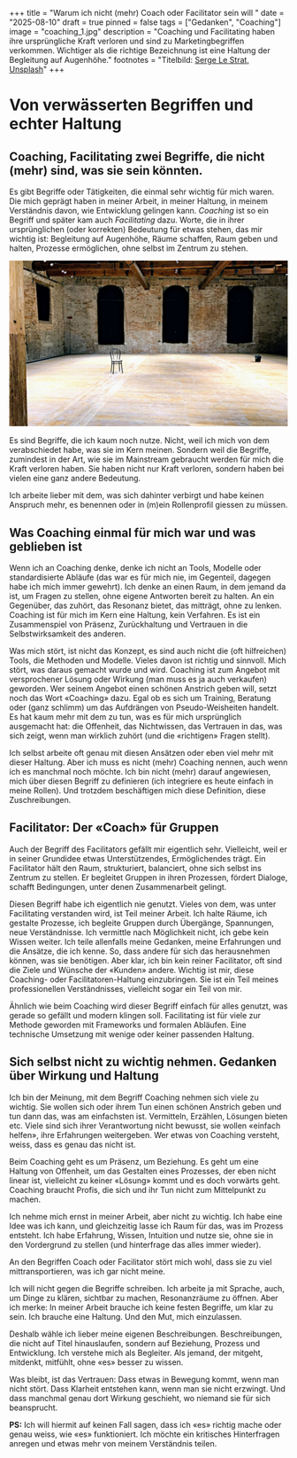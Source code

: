 +++
title = "Warum ich nicht (mehr) Coach oder Facilitator sein will "
date = "2025-08-10"
draft = true
pinned = false
tags = ["Gedanken", "Coaching"]
image = "coaching_1.jpg"
description = "Coaching und Facilitating haben ihre ursprüngliche Kraft verloren und sind zu Marketingbegriffen verkommen. Wichtiger als die richtige Bezeichnung ist eine Haltung der Begleitung auf Augenhöhe."
footnotes = "Titelbild: [Serge Le Strat, Unsplash](https://unsplash.com/de/@slestrat)"
+++
# Von verwässerten Begriffen und echter Haltung

## Coaching, Facilitating zwei Begriffe, die nicht (mehr) sind, was sie sein könnten. 

Es gibt Begriffe oder Tätigkeiten, die einmal sehr wichtig für mich waren. Die mich geprägt haben in meiner Arbeit, in meiner Haltung, in meinem Verständnis davon, wie Entwicklung gelingen kann. *Coaching* ist so ein Begriff und später kam auch *Facilitating* dazu. Worte, die in ihrer ursprünglichen (oder korrekten) Bedeutung für etwas stehen, das mir wichtig ist: Begleitung auf Augenhöhe, Räume schaffen, Raum geben und halten, Prozesse ermöglichen, ohne selbst im Zentrum zu stehen.

![](coaching.jpg)

Es sind Begriffe, die ich kaum noch nutze. Nicht, weil ich mich von dem verabschiedet habe, was sie im Kern meinen. Sondern weil die Begriffe, zumindest in der Art, wie sie im Mainstream gebraucht werden für mich die Kraft verloren haben. Sie haben nicht nur Kraft verloren, sondern haben bei vielen eine ganz andere Bedeutung. 

Ich arbeite lieber mit dem, was sich dahinter verbirgt und habe keinen Anspruch mehr, es benennen oder in (m)ein Rollenprofil giessen zu müssen.

## Was Coaching einmal für mich war und was geblieben ist

Wenn ich an Coaching denke, denke ich nicht an Tools, Modelle oder standardisierte Abläufe (das war es für mich nie, im Gegenteil, dagegen habe ich mich immer gewehrt). Ich denke an einen Raum, in dem jemand da ist, um Fragen zu stellen, ohne eigene Antworten bereit zu halten. An ein Gegenüber, das zuhört, das Resonanz bietet, das mitträgt, ohne zu lenken. Coaching ist für mich im Kern eine Haltung, kein Verfahren. Es ist ein Zusammenspiel von Präsenz, Zurückhaltung und Vertrauen in die Selbstwirksamkeit des anderen.

Was mich stört, ist nicht das Konzept, es sind auch nicht die (oft hilfreichen) Tools, die Methoden und Modelle. Vieles davon ist richtig und sinnvoll. Mich stört, was daraus gemacht wurde und wird. Coaching ist zum Angebot mit versprochener Lösung oder Wirkung (man muss es ja auch verkaufen) geworden. Wer seinem Angebot einen schönen Anstrich geben will, setzt noch das Wort «Coaching» dazu. Egal ob es sich um Training, Beratung oder (ganz schlimm) um das Aufdrängen von Pseudo-Weisheiten handelt. Es hat kaum mehr mit dem zu tun, was es für mich ursprünglich ausgemacht hat: die Offenheit, das Nichtwissen, das Vertrauen in das, was sich zeigt, wenn man wirklich zuhört (und die «richtigen» Fragen stellt).

Ich selbst arbeite oft genau mit diesen Ansätzen oder eben viel mehr mit dieser Haltung. Aber ich muss es nicht (mehr) Coaching nennen, auch wenn ich es manchmal noch möchte. Ich bin nicht (mehr) darauf angewiesen, mich über diesen Begriff zu definieren (ich integriere es heute einfach in meine Rollen). Und trotzdem beschäftigen mich diese Definition, diese Zuschreibungen.

## Facilitator: Der «Coach» für Gruppen

Auch der Begriff des Facilitators gefällt mir eigentlich sehr. Vielleicht, weil er in seiner Grundidee etwas Unterstützendes, Ermöglichendes trägt. Ein Facilitator hält den Raum, strukturiert, balanciert, ohne sich selbst ins Zentrum zu stellen. Er begleitet Gruppen in ihren Prozessen, fördert Dialoge, schafft Bedingungen, unter denen Zusammenarbeit gelingt.

Diesen Begriff habe ich eigentlich nie genutzt. Vieles von dem, was unter Facilitating verstanden wird, ist Teil meiner Arbeit. Ich halte Räume, ich gestalte Prozesse, ich begleite Gruppen durch Übergänge, Spannungen, neue Verständnisse. Ich vermittle nach Möglichkeit nicht, ich gebe kein Wissen weiter. Ich teile allenfalls meine Gedanken, meine Erfahrungen und die Ansätze, die ich kenne. So, dass andere für sich das herausnehmen können, was sie benötigen. Aber klar, ich bin kein reiner Facilitator, oft sind die Ziele und Wünsche der «Kunden» andere. Wichtig ist mir, diese Coaching- oder Facilitatoren-Haltung einzubringen. Sie ist ein Teil meines professionellen Verständnisses, vielleicht sogar ein Teil von mir. 

Ähnlich wie beim Coaching wird dieser Begriff einfach für alles genutzt, was gerade so gefällt und modern klingen soll. Facilitating ist für viele zur Methode geworden mit Frameworks und formalen Abläufen. Eine technische Umsetzung mit wenige oder keiner passenden Haltung. 

## Sich selbst nicht zu wichtig nehmen. Gedanken über Wirkung und Haltung

Ich bin der Meinung, mit dem Begriff Coaching nehmen sich viele zu wichtig. Sie wollen sich oder ihrem Tun einen schönen Anstrich geben und tun dann das, was am einfachsten ist. Vermitteln, Erzählen, Lösungen bieten etc. Viele sind sich ihrer Verantwortung nicht bewusst, sie wollen «einfach helfen», ihre Erfahrungen weitergeben. Wer etwas von Coaching versteht, weiss, dass es genau das nicht ist. 

Beim Coaching geht es um Präsenz, um Beziehung. Es geht um eine Haltung von Offenheit, um das Gestalten eines Prozesses, der eben nicht linear ist, vielleicht zu keiner «Lösung» kommt und es doch vorwärts geht. Coaching braucht Profis, die sich und ihr Tun nicht zum Mittelpunkt zu machen.

Ich nehme mich ernst in meiner Arbeit, aber nicht zu wichtig. Ich habe eine Idee was ich kann, und gleichzeitig lasse ich Raum für das, was im Prozess entsteht. Ich habe Erfahrung, Wissen, Intuition und nutze sie, ohne sie in den Vordergrund zu stellen (und hinterfrage das alles immer wieder). 

An den Begriffen Coach oder Facilitator stört mich wohl, dass sie zu viel mittransportieren, was ich gar nicht meine.

Ich will nicht gegen die Begriffe schreiben. Ich arbeite ja mit Sprache, auch, um Dinge zu klären, sichtbar zu machen, Resonanzräume zu öffnen. Aber ich merke: In meiner Arbeit brauche ich keine festen Begriffe, um klar zu sein. Ich brauche eine Haltung. Und den Mut, mich einzulassen.

Deshalb wähle ich lieber meine eigenen Beschreibungen. Beschreibungen, die nicht auf Titel hinauslaufen, sondern auf Beziehung, Prozess und Entwicklung. Ich verstehe mich als Begleiter. Als jemand, der mitgeht, mitdenkt, mitfühlt, ohne «es» besser zu wissen. 

Was bleibt, ist das Vertrauen: Dass etwas in Bewegung kommt, wenn man nicht stört. Dass Klarheit entstehen kann, wenn man sie nicht erzwingt. Und dass manchmal genau dort Wirkung geschieht, wo niemand sie für sich beansprucht.

**PS:** Ich will hiermit auf keinen Fall sagen, dass ich «es» richtig mache oder genau weiss, wie «es» funktioniert. Ich möchte ein kritisches Hinterfragen anregen und etwas mehr von meinem Verständnis teilen.